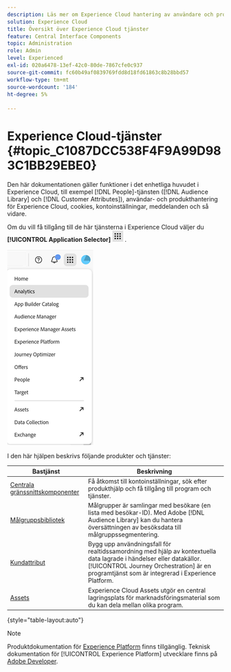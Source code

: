 ```yaml
---
description: Läs mer om Experience Cloud hantering av användare och produkter, målgrupper, kundattribut, Journey Orchestration, erbjudanden, platser, Experience Platform och mobiltjänster.
solution: Experience Cloud
title: Översikt över Experience Cloud tjänster
feature: Central Interface Components
topic: Administration
role: Admin
level: Experienced
exl-id: 020a6478-13ef-42c0-80de-7867cfe0c937
source-git-commit: fc60b49af0839769fdd8d18fd61863c8b28bbd57
workflow-type: tm+mt
source-wordcount: '184'
ht-degree: 5%

---
```


# Experience Cloud-tjänster {#topic_C1087DCC538F4F9A99D983C1BB29EBE0}

Den här dokumentationen gäller funktioner i det enhetliga huvudet i Experience Cloud, till exempel [!DNL People]-tjänsten ([!DNL Audience Library] och [!DNL Customer Attributes]), användar- och produkthantering för Experience Cloud, cookies, kontoinställningar, meddelanden och så vidare.

Om du vill få tillgång till de här tjänsterna i Experience Cloud väljer du **[!UICONTROL Application Selector]**
![ Tjänstväljare ](../assets/apps-icon.png) .

![Experience Cloud-tjänster](../assets/platform-core-services.png)

I den här hjälpen beskrivs följande produkter och tjänster:

| Bastjänst | Beskrivning |
|--- |--- |
| [Centrala gränssnittskomponenter](../experience-cloud.md) | Få åtkomst till kontoinställningar, sök efter produkthjälp och få tillgång till program och tjänster. |
| [Målgruppsbibliotek](audiences/overview.md) | Målgrupper är samlingar med besökare (en lista med besökar-ID). Med Adobe [!DNL Audience Library] kan du hantera översättningen av besöksdata till målgruppssegmentering. |
| [Kundattribut](customer-attributes/attributes.md) | Bygg upp användningsfall för realtidssamordning med hjälp av kontextuella data lagrade i händelser eller datakällor. [!UICONTROL Journey Orchestration] är en programtjänst som är integrerad i Experience Platform. |
| [Assets](assets/experience-cloud-assets.md) | Experience Cloud Assets utgör en central lagringsplats för marknadsföringsmaterial som du kan dela mellan olika program. |

{style="table-layout:auto"}

>[!NOTE]
>
>Produktdokumentation för [Experience Platform](https://experienceleague.adobe.com/docs/experience-platform/landing/home.html?lang=sv-SE) finns tillgänglig. Teknisk dokumentation för [!UICONTROL Experience Platform] utvecklare finns på [Adobe Developer](https://developer.adobe.com/apis).
